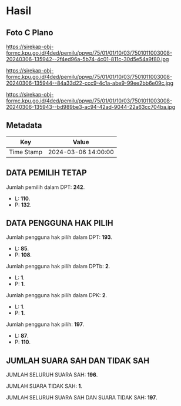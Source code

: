 # Hasil

## Foto C Plano

https://sirekap-obj-formc.kpu.go.id/4ded/pemilu/ppwp/75/01/01/10/03/7501011003008-20240306-135942--2f4ed96a-5b74-4c01-811c-30d5e54a9f80.jpg

https://sirekap-obj-formc.kpu.go.id/4ded/pemilu/ppwp/75/01/01/10/03/7501011003008-20240306-135944--84a33d22-ccc9-4c1a-abe9-99ee2bb6e09c.jpg

https://sirekap-obj-formc.kpu.go.id/4ded/pemilu/ppwp/75/01/01/10/03/7501011003008-20240306-135943--bd989be3-ac94-42ad-9044-22a63cc704ba.jpg


## Metadata

| Key        | Value               |
| ---------- | ------------------- |
| Time Stamp | 2024-03-06 14:00:00 |


## DATA PEMILIH TETAP

Jumlah pemilih dalam DPT: **242**.
 * L: **110**.
 * P: **132**.

## DATA PENGGUNA HAK PILIH

Jumlah pengguna hak pilih dalam DPT: **193**.
 * L: **85**.
 * P: **108**.

Jumlah pengguna hak pilih dalam DPTb: **2**.
 * L: **1**.
 * P: **1**.

Jumlah pengguna hak pilih dalam DPK: **2**.
 * L: **1**.
 * P: **1**.

Jumlah pengguna hak pilih: **197**.
 * L: **87**.
 * P: **110**.

## JUMLAH SUARA SAH DAN TIDAK SAH

JUMLAH SELURUH SUARA SAH: **196**.

JUMLAH SUARA TIDAK SAH: **1**.

JUMLAH SELURUH SUARA SAH DAN SUARA TIDAK SAH: **197**.


